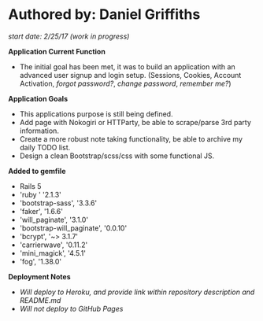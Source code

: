 # **Authored by: Daniel Griffiths**
*start date: 2/25/17 (work in progress)*


**Application Current Function**
- The initial goal has been met, it was to build an application with an advanced user signup and login setup. (Sessions, Cookies, Account Activation, *forgot password?*, *change password*, *remember me?*)

**Application Goals**
- This applications purpose is still being defined. 
- Add page with Nokogiri or HTTParty, be able to scrape/parse 3rd party information.
- Create a more robust note taking functionality, be able to archive my daily TODO list.
- Design a clean Bootstrap/scss/css with some functional JS.


**Added to gemfile**
- Rails 5
- 'ruby  '                    '2.1.3'
- 'bootstrap-sass',           '3.3.6'
- 'faker',                    '1.6.6'
- 'will_paginate',            '3.1.0'
- 'bootstrap-will_paginate', '0.0.10'
- 'bcrypt',                '~> 3.1.7'
- 'carrierwave',             '0.11.2'
- 'mini_magick',              '4.5.1'
- 'fog',                     '1.38.0'


**Deployment Notes**
- *Will deploy to Heroku, and provide link within repository description and README.md*
- *Will not deploy to GitHub Pages*

